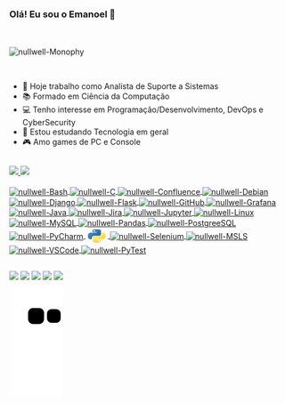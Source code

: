 ### Olá! Eu sou o Emanoel 👋

<br><div>
   <img align="center" alt="nullwell-Monophy" src="https://cdn.discordapp.com/attachments/885241805958938644/1001587867878969414/monophy.gif"/>
 </div><br>

- 🔭 Hoje trabalho como Analista de Suporte a Sistemas
- 📚 Formado em Ciência da Computação
- 💻 Tenho interesse em Programação/Desenvolvimento, DevOps e CyberSecurity
- 🌱 Estou estudando Tecnologia em geral
- 🎮 Amo games de PC e Console

##

<div align="left">
  <a href="https://github.com/Nullwell47">
  <img height="180em" src="https://github-readme-stats.vercel.app/api?username=Nullwell47&show_icons=true&theme=dark&include_all_commits=true&count_private=true"/>
  <img height="180em" src="https://github-readme-stats.vercel.app/api/top-langs/?username=Nullwell47&layout=compact&langs_count=7&theme=dark"/>
</div>
<div style="display: inline_block"><br>
  <img align="center" alt="nullwell-Bash" height="30" width="40" 
src="https://cdn.jsdelivr.net/gh/devicons/devicon/icons/bash/bash-original.svg" />
  <img align="center" alt="nullwell-C" height="30" width="40"
src="https://cdn.jsdelivr.net/gh/devicons/devicon/icons/c/c-original.svg" />
  <img align="center" alt="nullwell-Confluence" height="30" width="40"
src="https://cdn.jsdelivr.net/gh/devicons/devicon/icons/confluence/confluence-original.svg" />          
  <img align="center" alt="nullwell-Debian" height="30" width="40"
src="https://cdn.jsdelivr.net/gh/devicons/devicon/icons/debian/debian-original.svg" />
  <img align="center" alt="nullwell-Django" height="30" width="40"
src="https://cdn.jsdelivr.net/gh/devicons/devicon/icons/django/django-plain.svg" />
  <img align="center" alt="nullwell-Flask" height="30" width="40"
src="https://cdn.jsdelivr.net/gh/devicons/devicon/icons/flask/flask-original.svg" />
  <img align="center" alt="nullwell-GitHub" height="30" width="40"
src="https://cdn.jsdelivr.net/gh/devicons/devicon/icons/github/github-original.svg" />
  <img align="center" alt="nullwell-Grafana" height="30" width="40"
src="https://cdn.jsdelivr.net/gh/devicons/devicon/icons/grafana/grafana-original.svg" />
  <img align="center" alt="nullwell-Java" height="30" width="40"
src="https://cdn.jsdelivr.net/gh/devicons/devicon/icons/java/java-original.svg" />
  <img align="center" alt="nullwell-Jira" height="30" width="40"
src="https://cdn.jsdelivr.net/gh/devicons/devicon/icons/jira/jira-original.svg" />
  <img align="center" alt="nullwell-Jupyter" height="30" width="40"
src="https://cdn.jsdelivr.net/gh/devicons/devicon/icons/jupyter/jupyter-original.svg" />
  <img align="center" alt="nullwell-Linux" height="30" width="40"
src="https://cdn.jsdelivr.net/gh/devicons/devicon/icons/linux/linux-original.svg" />
  <img align="center" alt="nullwell-MySQL" height="30" width="40"
src="https://cdn.jsdelivr.net/gh/devicons/devicon/icons/mysql/mysql-original.svg" />
  <img align="center" alt="nullwell-Pandas" height="30" width="40"
src="https://cdn.jsdelivr.net/gh/devicons/devicon/icons/pandas/pandas-original.svg" />
  <img align="center" alt="nullwell-PostgreeSQL" height="30" width="40"
src="https://cdn.jsdelivr.net/gh/devicons/devicon/icons/postgresql/postgresql-original.svg" />
  <img align="center" alt="nullwell-PyCharm" height="30" width="40"
src="https://cdn.jsdelivr.net/gh/devicons/devicon/icons/pycharm/pycharm-original.svg" />
  <img align="center" alt="nullwell-Python" height="30" width="40" src="https://raw.githubusercontent.com/devicons/devicon/master/icons/python/python-original.svg" />
  <img align="center" alt="nullwell-Selenium" height="30" width="40" 
src="https://cdn.jsdelivr.net/gh/devicons/devicon/icons/selenium/selenium-original.svg" />
  <img align="center" alt="nullwell-MSLS" height="30" width="40" 
src="https://cdn.jsdelivr.net/gh/devicons/devicon/icons/microsoftsqlserver/microsoftsqlserver-plain.svg" />
  <img align="center" alt="nullwell-VSCode" height="30" width="40" 
src="https://cdn.jsdelivr.net/gh/devicons/devicon/icons/vscode/vscode-original.svg" />
  <img align="center" alt="nullwell-PyTest" height="30" width="40" 
src="https://cdn.jsdelivr.net/gh/devicons/devicon/icons/pytest/pytest-original.svg" /> <br>
</div>
  
  ##
  
<div align="left"> 
  <a href = "https://instagram.com/emanuel_r.b" target="_blank"><img src="https://img.shields.io/badge/-Instagram-%23E4405F?style=for-the-badge&logo=instagram&logoColor=white" target="_blank"></a>
    <a href = "https://facebook.com/killercage.1/" target="_blank"><img src="https://img.shields.io/badge/Facebook-1877F2?style=for-the-badge&logo=facebook&logoColor=white" target="_blank"></a>
  <a href = "mailto:contatoemanuelr.barros16@gmail.com"><img src="https://img.shields.io/badge/-Gmail-%23333?style=for-the-badge&logo=gmail&logoColor=white" target="_blank"></a>
  <a href = "https://linkedin.com/in/emanoel-rosa-323b381a2/" target="_blank"><img src="https://img.shields.io/badge/LinkedIn-0077B5?style=for-the-badge&logo=linkedin&logoColor=white" target="_blank"></a>
    <a href = "https://steamcommunity.com/profiles/76561198155054013/" target="_blank"><img src="https://img.shields.io/badge/Steam-000000?style=for-the-badge&logo=steam&logoColor=white" target="_blank"></a>
  
   ![Snake animation](https://github.com/rafaballerini/rafaballerini/blob/output/github-contribution-grid-snake.svg)

 </div>
